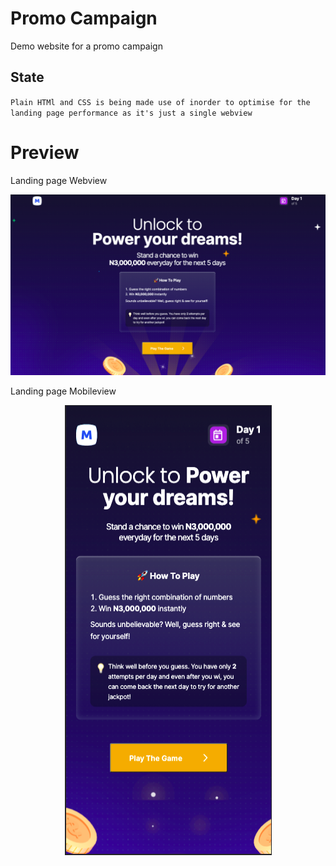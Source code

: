 # Promo Campaign
Demo website for a promo campaign 

## State

`
Plain HTMl and CSS is being made use of inorder to optimise for the landing page performance as it's just a single webview 
`

# Preview

Landing page Webview 

![WebPage Preview](https://github.com/jydoskey/WebTest/blob/main/images/preview/webview.png)

Landing page Mobileview 

<p align="center" alt="MobilePage Preview">
  <img width="331" height="720" src="https://github.com/jydoskey/WebTest/blob/main/images/preview/mobileview.png">
</p>


